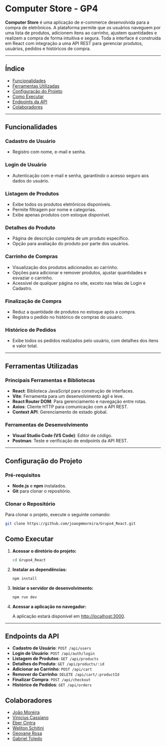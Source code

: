 # Computer Store - GP4

**Computer Store** é uma aplicação de e-commerce desenvolvida para a compra de eletrônicos. A plataforma permite que os usuários naveguem por uma lista de produtos, adicionem itens ao carrinho, ajustem quantidades e realizem a compra de forma intuitiva e segura. Toda a interface é construída em React com integração a uma API REST para gerenciar produtos, usuários, pedidos e históricos de compra.

---

## Índice

- [Funcionalidades](#funcionalidades)
- [Ferramentas Utilizadas](#ferramentas-utilizadas)
- [Configuração do Projeto](#configuração-do-projeto)
- [Como Executar](#como-executar)
- [Endpoints da API](#endpoints-da-api)
- [Colaboradores](#colaboradores)

---

## Funcionalidades

### Cadastro de Usuário

- Registro com nome, e-mail e senha.

### Login de Usuário

- Autenticação com e-mail e senha, garantindo o acesso seguro aos dados do usuário.

### Listagem de Produtos

- Exibe todos os produtos eletrônicos disponíveis.
- Permite filtragem por nome e categorias.
- Exibe apenas produtos com estoque disponível.

### Detalhes do Produto

- Página de descrição completa de um produto específico.
- Opção para avaliação do produto por parte dos usuários.

### Carrinho de Compras

- Visualização dos produtos adicionados ao carrinho.
- Opções para adicionar e remover produtos, ajustar quantidades e esvaziar o carrinho.
- Acessível de qualquer página no site, exceto nas telas de Login e Cadastro.

### Finalização de Compra

- Reduz a quantidade de produtos no estoque após a compra.
- Registra o pedido no histórico de compras do usuário.

### Histórico de Pedidos

- Exibe todos os pedidos realizados pelo usuário, com detalhes dos itens e valor total.

---

## Ferramentas Utilizadas

### Principais Ferramentas e Bibliotecas

- **React**: Biblioteca JavaScript para construção de interfaces.
- **Vite**: Ferramenta para um desenvolvimento ágil e leve.
- **React Router DOM**: Para gerenciamento e navegação entre rotas.
- **Axios**: Cliente HTTP para comunicação com a API REST.
- **Context API**: Gerenciamento de estado global.

### Ferramentas de Desenvolvimento

- **Visual Studio Code (VS Code)**: Editor de código.
- **Postman**: Teste e verificação de endpoints da API REST.

---

## Configuração do Projeto

### Pré-requisitos

- **Node.js** e **npm** instalados.
- **Git** para clonar o repositório.

### Clonar o Repositório

Para clonar o projeto, execute o seguinte comando:

```bash
git clone https://github.com/joaogmmoreira/Grupo4_React.git
```

## Como Executar

1. **Acessar o diretório do projeto:**

    ```bash
    cd Grupo4_React
    ```

2. **Instalar as dependências:**

    ```bash
    npm install
    ```

3. **Iniciar o servidor de desenvolvimento:**

    ```bash
    npm run dev
    ```

4. **Acessar a aplicação no navegador:**

    A aplicação estará disponível em [http://localhost:3000](http://localhost:3000).

---

## Endpoints da API

- **Cadastro de Usuário**: `POST /api/users`
- **Login de Usuário**: `POST /api/auth/login`
- **Listagem de Produtos**: `GET /api/products`
- **Detalhes do Produto**: `GET /api/products/:id`
- **Adicionar ao Carrinho**: `POST /api/cart`
- **Remover do Carrinho**: `DELETE /api/cart/:productId`
- **Finalizar Compra**: `POST /api/checkout`
- **Histórico de Pedidos**: `GET /api/orders`

## Colaboradores

- [João Moreira](https://github.com/joaogmmoreira)
- [Vinicius Cassiano](https://github.com/ViniciusCassiano2105)
- [Eber Cintra](https://github.com/cintra444)
- [Weliton Schitini](https://github.com/weliton-schitini)
- [Geovane Rosa](https://github.com/geovanerosa)
- [Gabriel Toledo](https://github.com/gabrieltol7do)


